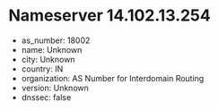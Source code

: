 # Nameserver 14.102.13.254

* as_number: 18002
* name: Unknown
* city: Unknown
* country: IN
* organization: AS Number for Interdomain Routing
* version: Unknown
* dnssec: false
